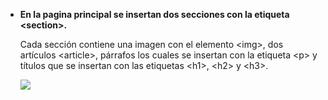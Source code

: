 -   **En la pagina principal se insertan dos secciones con la etiqueta
    \<section\>.**

    Cada sección contiene una imagen con el elemento \<img\>, dos artículos
    \<article\>, párrafos los cuales se insertan con la etiqueta \<p\> y títulos
    que se insertan con las etiquetas \<h1\>, \<h2\> y \<h3\>.

    ![](media/15ead790dd4e434f7e4745c3dd8c8424.png)
